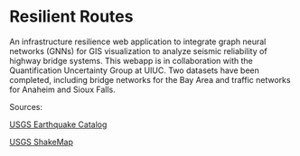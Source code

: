 # Resilient Routes

An infrastructure resilience web application to integrate graph neural networks (GNNs) for GIS visualization to analyze seismic reliability of highway bridge systems. This webapp is in collaboration with the Quantification Uncertainty Group at UIUC. Two datasets have been completed, including bridge networks for the Bay Area and traffic networks for Anaheim and Sioux Falls.

Sources:

[USGS Earthquake Catalog](https://earthquake.usgs.gov/fdsnws/event/1/)

[USGS ShakeMap](https://usgs.github.io/shakemap/apidoc/shakemap.html)
